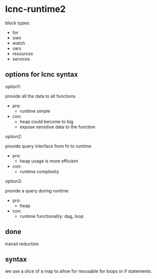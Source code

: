# lcnc-runtime2

block types:

- for
- own
- watch
- vars
- resources
- services

## options for lcnc syntax

option1:

provide all the data to all functions

- pro:
  - runtime simple
- con:
  - heap could become to big
  - expose sensitive data to the function

option2:

provide query interface from fn to runtime

- pro:
  - heap usage is more efficient
- con:
  - runtime complexity

option3:

provide a query during runtime

- pro:
  - heap
- con:
  - runtime functionality: dag, loop

## done

transit reduction

## syntax

we use a slice of a map to allow for resusable for loops or if statements.
